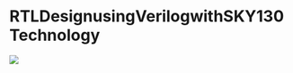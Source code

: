 # RTLDesignusingVerilogwithSKY130Technology


<img src="RTLDesignusingVerilogwithSKY130Technology/Images/RTLDesignusingVerilogwithSKY130Technology.PNG">
